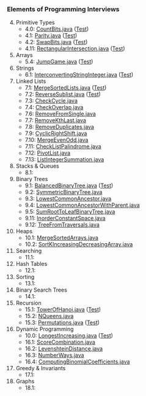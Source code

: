 ### Elements of Programming Interviews

4. Primitive Types
    * 4.0: [CountBits.java](./src/main/java/moe/ijnji/epi/CountBits.java) ([Test](./src/test/java/moe/ijnji/epi/CountBitsTest.java))
    * 4.1: [Parity.java](./src/main/java/moe/ijnji/epi/Parity.java) ([Test](./src/test/java/moe/ijnji/epi/ParityTest.java))
    * 4.2: [SwapBits.java](./src/main/java/moe/ijnji/epi/SwapBits.java) ([Test](./src/test/java/moe/ijnji/epi/SwapBitsTest.java))
    * 4.11: [RectangularIntersection.java](./src/main/java/moe/ijnji/epi/RectangularIntersection.java) ([Test](./src/test/java/moe/ijnji/epi/RectangularIntersectionTest.java))
5. Arrays
    * 5.4: [JumpGame.java](./src/main/java/moe/ijnji/epi/JumpGame.java) ([Test](./src/test/java/moe/ijnji/epi/JumpGameTest.java))
6. Strings
    * 6.1: [InterconvertingStringInteger.java](./src/main/java/moe/ijnji/epi/InterconvertingStringInteger.java) ([Test](./src/test/java/moe/ijnji/epi/InterconvertingStringIntegerTest.java))
7. Linked Lists
    * 7.1: [MergeSortedLists.java](./src/main/java/moe/ijnji/epi/MergeSortedLists.java) ([Test](./src/test/java/moe/ijnji/epi/MergeSortedListsTest.java))
    * 7.2: [ReverseSublist.java](./src/main/java/moe/ijnji/epi/ReverseSublist.java) ([Test](./src/test/java/moe/ijnji/epi/ReverseSublistTest.java))
    * 7.3: [CheckCycle.java](./src/main/java/moe/ijnji/epi/CheckCycle.java)
    * 7.4: [CheckOverlap.java](./src/main/java/moe/ijnji/epi/CheckOverlap.java)
    * 7.6: [RemoveFromSingle.java](./src/main/java/moe/ijnji/epi/RemoveFromSingle.java)
    * 7.7: [RemoveKthLast.java](./src/main/java/moe/ijnji/epi/RemoveKthLast.java)
    * 7.8: [RemoveDuplicates.java](./src/main/java/moe/ijnji/epi/RemoveDuplicates.java)
    * 7.9: [CyclicRightShift.java](./src/main/java/moe/ijnji/epi/CyclicRightShift.java)
    * 7.10: [MergeEvenOdd.java](./src/main/java/moe/ijnji/epi/MergeEvenOdd.java)
    * 7.11: [CheckListPalindrome.java](./src/main/java/moe/ijnji/epi/CheckListPalindrome.java)
    * 7.12: [PivotList.java](./src/main/java/moe/ijnji/epi/PivotList.java)
    * 7.13: [ListIntegerSummation.java](./src/main/java/moe/ijnji/epi/ListIntegerSummation.java)
8. Stacks & Queues
    * 8.1:
9. Binary Trees
    * 9.1: [BalancedBinaryTree.java](./src/main/java/moe/ijnji/epi/BalancedBinaryTree.java) ([Test](./src/test/java/moe/ijnji/epi/BalancedBinaryTreeTest.java))
    * 9.2: [SymmetricBinaryTree.java](./src/main/java/moe/ijnji/epi/SymmetricBinaryTree.java)
    * 9.3: [LowestCommonAncestor.java](./src/main/java/moe/ijnji/epi/LowestCommonAncestor.java)
    * 9.4: [LowestCommonAncestorWithParent.java](./src/main/java/moe/ijnji/epi/LowestCommonAncestorWithParent.java)
    * 9.5: [SumRootToLeafBinaryTree.java](./src/main/java/moe/ijnji/epi/SumRootToLeafBinaryTree.java)
    * 9.11: [InorderConstantSpace.java](./src/main/java/moe/ijnji/epi/InorderConstantSpace.java)
    * 9.12: [TreeFromTraversals.java](./src/main/java/moe/ijnji/epi/TreeFromTraversals.java)
10. Heaps
    * 10.1: [MergeSortedArrays.java](./src/main/java/moe/ijnji/epi/MergeSortedArrays.java)
    * 10.2: [SortKIncreasingDecreasingArray.java](./src/main/java/moe/ijnji/epi/SortKIncreasingDecreasingArray.java)
11. Searching
    * 11.1:
12. Hash Tables
    * 12.1:
13. Sorting
    * 13.1:
14. Binary Search Trees
    * 14.1:
15. Recursion
    * 15.1: [TowerOfHanoi.java](./src/main/java/moe/ijnji/epi/TowerOfHanoi.java) ([Test](./src/test/java/moe/ijnji/epi/TowerOfHanoiTest.java))
    * 15.2: [NQueens.java](./src/main/java/moe/ijnji/epi/NQueens.java)
    * 15.3: [Permutations.java](./src/main/java/moe/ijnji/epi/Permutations.java) ([Test](./src/test/java/moe/ijnji/epi/Permutations.java))
16. Dynamic Programming
    * 10.0: [LongestIncreasing.java](./src/main/java/moe/ijnji/epi/LongestIncreasing.java) ([Test](./src/test/java/moe/ijnji/epi/LongestIncreasingTest.java))
    * 16.1: [ScoreCombination.java](./src/main/java/moe/ijnji/epi/ScoreCombination.java)
    * 16.2: [LevenshteinDistance.java](./src/main/java/moe/ijnji/epi/LevenshteinDistance.java)
    * 16.3: [NumberWays.java](./src/main/java/moe/ijnji/epi/NumberWays.java)
    * 16.4: [ComputingBinomialCoefficients.java](./src/main/java/moe/ijnji/epi/ComputingBinomialCoefficients.java)
17. Greedy & Invariants
    * 17.1:
18. Graphs
    * 18.1:
